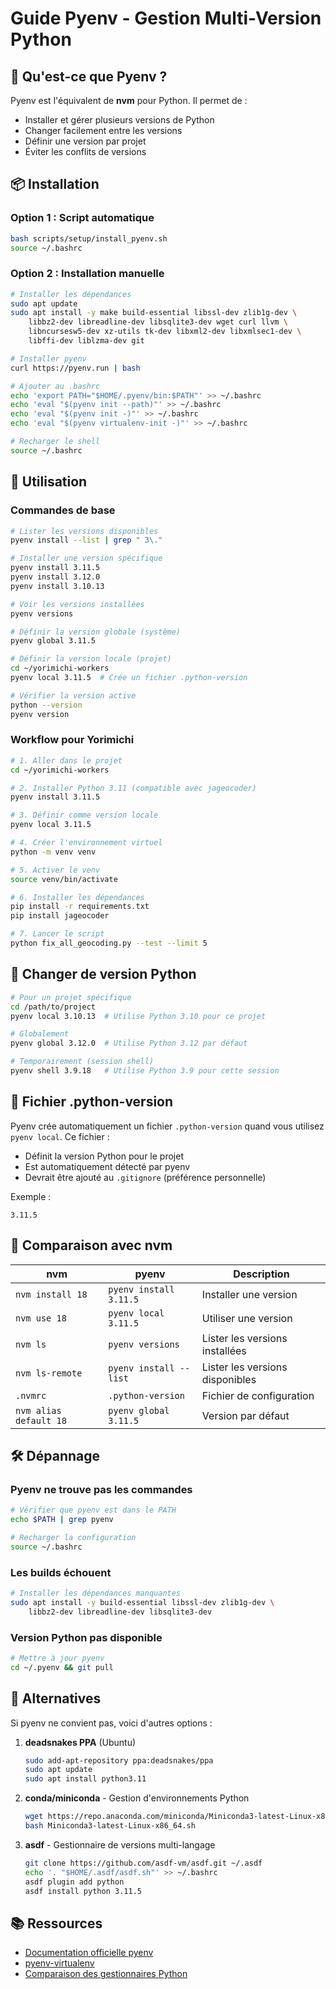 # Guide Pyenv - Gestion Multi-Version Python

## 🎯 Qu'est-ce que Pyenv ?

Pyenv est l'équivalent de **nvm** pour Python. Il permet de :
- Installer et gérer plusieurs versions de Python
- Changer facilement entre les versions
- Définir une version par projet
- Éviter les conflits de versions

## 📦 Installation

### Option 1 : Script automatique
```bash
bash scripts/setup/install_pyenv.sh
source ~/.bashrc
```

### Option 2 : Installation manuelle
```bash
# Installer les dépendances
sudo apt update
sudo apt install -y make build-essential libssl-dev zlib1g-dev \
    libbz2-dev libreadline-dev libsqlite3-dev wget curl llvm \
    libncursesw5-dev xz-utils tk-dev libxml2-dev libxmlsec1-dev \
    libffi-dev liblzma-dev git

# Installer pyenv
curl https://pyenv.run | bash

# Ajouter au .bashrc
echo 'export PATH="$HOME/.pyenv/bin:$PATH"' >> ~/.bashrc
echo 'eval "$(pyenv init --path)"' >> ~/.bashrc
echo 'eval "$(pyenv init -)"' >> ~/.bashrc
echo 'eval "$(pyenv virtualenv-init -)"' >> ~/.bashrc

# Recharger le shell
source ~/.bashrc
```

## 🚀 Utilisation

### Commandes de base

```bash
# Lister les versions disponibles
pyenv install --list | grep " 3\."

# Installer une version spécifique
pyenv install 3.11.5
pyenv install 3.12.0
pyenv install 3.10.13

# Voir les versions installées
pyenv versions

# Définir la version globale (système)
pyenv global 3.11.5

# Définir la version locale (projet)
cd ~/yorimichi-workers
pyenv local 3.11.5  # Crée un fichier .python-version

# Vérifier la version active
python --version
pyenv version
```

### Workflow pour Yorimichi

```bash
# 1. Aller dans le projet
cd ~/yorimichi-workers

# 2. Installer Python 3.11 (compatible avec jageocoder)
pyenv install 3.11.5

# 3. Définir comme version locale
pyenv local 3.11.5

# 4. Créer l'environnement virtuel
python -m venv venv

# 5. Activer le venv
source venv/bin/activate

# 6. Installer les dépendances
pip install -r requirements.txt
pip install jageocoder

# 7. Lancer le script
python fix_all_geocoding.py --test --limit 5
```

## 🔄 Changer de version Python

```bash
# Pour un projet spécifique
cd /path/to/project
pyenv local 3.10.13  # Utilise Python 3.10 pour ce projet

# Globalement
pyenv global 3.12.0  # Utilise Python 3.12 par défaut

# Temporairement (session shell)
pyenv shell 3.9.18   # Utilise Python 3.9 pour cette session
```

## 📝 Fichier .python-version

Pyenv crée automatiquement un fichier `.python-version` quand vous utilisez `pyenv local`. Ce fichier :
- Définit la version Python pour le projet
- Est automatiquement détecté par pyenv
- Devrait être ajouté au `.gitignore` (préférence personnelle)

Exemple :
```
3.11.5
```

## 🎨 Comparaison avec nvm

| nvm | pyenv | Description |
|-----|-------|-------------|
| `nvm install 18` | `pyenv install 3.11.5` | Installer une version |
| `nvm use 18` | `pyenv local 3.11.5` | Utiliser une version |
| `nvm ls` | `pyenv versions` | Lister les versions installées |
| `nvm ls-remote` | `pyenv install --list` | Lister les versions disponibles |
| `.nvmrc` | `.python-version` | Fichier de configuration |
| `nvm alias default 18` | `pyenv global 3.11.5` | Version par défaut |

## 🛠️ Dépannage

### Pyenv ne trouve pas les commandes
```bash
# Vérifier que pyenv est dans le PATH
echo $PATH | grep pyenv

# Recharger la configuration
source ~/.bashrc
```

### Les builds échouent
```bash
# Installer les dépendances manquantes
sudo apt install -y build-essential libssl-dev zlib1g-dev \
    libbz2-dev libreadline-dev libsqlite3-dev
```

### Version Python pas disponible
```bash
# Mettre à jour pyenv
cd ~/.pyenv && git pull
```

## 🔗 Alternatives

Si pyenv ne convient pas, voici d'autres options :

1. **deadsnakes PPA** (Ubuntu)
   ```bash
   sudo add-apt-repository ppa:deadsnakes/ppa
   sudo apt update
   sudo apt install python3.11
   ```

2. **conda/miniconda** - Gestion d'environnements Python
   ```bash
   wget https://repo.anaconda.com/miniconda/Miniconda3-latest-Linux-x86_64.sh
   bash Miniconda3-latest-Linux-x86_64.sh
   ```

3. **asdf** - Gestionnaire de versions multi-langage
   ```bash
   git clone https://github.com/asdf-vm/asdf.git ~/.asdf
   echo '. "$HOME/.asdf/asdf.sh"' >> ~/.bashrc
   asdf plugin add python
   asdf install python 3.11.5
   ```

## 📚 Ressources

- [Documentation officielle pyenv](https://github.com/pyenv/pyenv)
- [pyenv-virtualenv](https://github.com/pyenv/pyenv-virtualenv)
- [Comparaison des gestionnaires Python](https://realpython.com/intro-to-pyenv/)